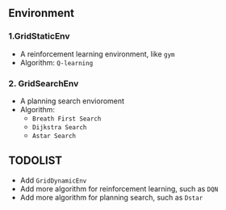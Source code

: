 
## Environment

### 1.GridStaticEnv

- A reinforcement learning environment, like `gym`
- Algorithm: `Q-learning`

### 2. GridSearchEnv

- A planning search envioroment
- Algorithm:
    - `Breath First Search`
    - `Dijkstra Search`
    - `Astar Search`
    

## TODOLIST
- Add `GridDynamicEnv`
- Add more algorithm for reinforcement learning, such as `DQN`
- Add more algorithm for planning search, such as `Dstar`